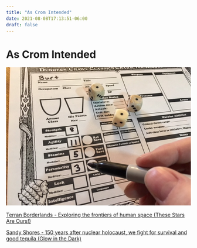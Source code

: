 ```yaml
---
title: "As Crom Intended"
date: 2021-08-08T17:13:51-06:00
draft: false
---
```


# As Crom Intended

![As Crom Intended](<burt.jpg> "Guess I'm not playing the cleric")

[Terran Borderlands - Exploring the frontiers of human space (These Stars Are Ours!)](<http://terranborderlands.ascromintended.com>)

[Sandy Shores - 150 years after nuclear holocaust, we fight for survival and good tequila (Glow in the Dark)](<http://sandyshores.ascromintended.com>)
